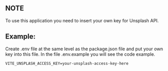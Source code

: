 ## NOTE
To use this application you need to insert your own key for Unsplash API. 

## Example:
Create .env file at the same level as the package.json file and put your own key into this file.
In the file .env.example you will see the code example.
```.dotenv
VITE_UNSPLASH_ACCESS_KEY=your-unsplash-access-key-here
```
